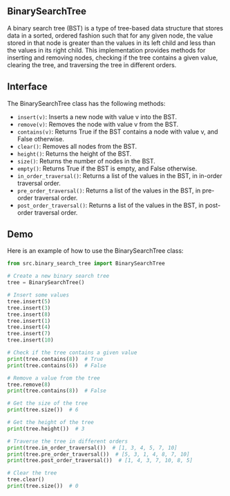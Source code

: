 ## BinarySearchTree

A binary search tree (BST) is a type of tree-based data structure that stores data in a sorted, ordered fashion such that for any given node, the value stored in that node is greater than the values in its left child and less than the values in its right child. This implementation provides methods for inserting and removing nodes, checking if the tree contains a given value, clearing the tree, and traversing the tree in different orders.

## Interface

The BinarySearchTree class has the following methods:

* `insert(v)`: Inserts a new node with value v into the BST.
* `remove(v)`: Removes the node with value v from the BST.
* `contains(v)`: Returns True if the BST contains a node with value v, and False otherwise.
* `clear()`: Removes all nodes from the BST.
* `height()`: Returns the height of the BST.
* `size()`: Returns the number of nodes in the BST.
* `empty()`: Returns True if the BST is empty, and False otherwise.
* `in_order_traversal()`: Returns a list of the values in the BST, in in-order traversal order.
* `pre_order_traversal()`: Returns a list of the values in the BST, in pre-order traversal order.
* `post_order_traversal()`: Returns a list of the values in the BST, in post-order traversal order.

## Demo

Here is an example of how to use the BinarySearchTree class:

```python
from src.binary_search_tree import BinarySearchTree

# Create a new binary search tree
tree = BinarySearchTree()

# Insert some values
tree.insert(5)
tree.insert(3)
tree.insert(8)
tree.insert(1)
tree.insert(4)
tree.insert(7)
tree.insert(10)

# Check if the tree contains a given value
print(tree.contains(8))  # True
print(tree.contains(6))  # False

# Remove a value from the tree
tree.remove(8)
print(tree.contains(8))  # False

# Get the size of the tree
print(tree.size())  # 6

# Get the height of the tree
print(tree.height())  # 3

# Traverse the tree in different orders
print(tree.in_order_traversal())  # [1, 3, 4, 5, 7, 10]
print(tree.pre_order_traversal())  # [5, 3, 1, 4, 8, 7, 10]
print(tree.post_order_traversal())  # [1, 4, 3, 7, 10, 8, 5]

# Clear the tree
tree.clear()
print(tree.size())  # 0
```
